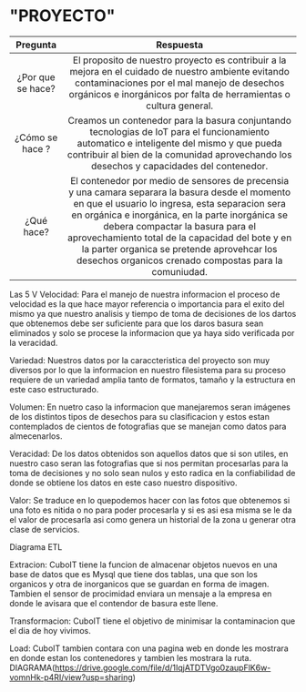 #       "PROYECTO"
|Pregunta | Respuesta |
 |:---:   |:---:|
|¿Por que se hace? | El proposito de nuestro proyecto es contribuir a la mejora en el cuidado de nuestro ambiente evitando contaminaciones por el mal manejo de desechos orgánicos e inorgánicos por falta de herramientas o cultura general. |
| ¿Cómo se hace ? | Creamos un contenedor para la basura conjuntando tecnologias de IoT para el funcionamiento automatico e inteligente del mismo y que pueda contribuir al bien de la comunidad aprovechando los desechos y capacidades del contenedor. |
|¿Qué hace? | El contenedor por medio de sensores de precensia y una camara separara la basura desde el momento en que el usuario lo ingresa, esta separacion sera en orgánica e inorgánica, en la parte inorgánica se debera compactar la basura para el aprovechamiento total de la capacidad del bote y en la parter organica se pretende aprovehcar los desechos organicos crenado compostas para la comuniudad. |



Las 5 V
Velocidad: Para el manejo de nuestra informacion el proceso de velocidad es la que hace mayor referencia o importancia para el exito del mismo ya que nuestro analisis y tiempo de toma de decisiones de los dartos que obtenemos debe ser suficiente para que los daros basura sean eliminados y solo se procese la informacion que ya haya sido verificada por la veracidad.  

Variedad: Nuestros datos por la caraccteristica del proyecto son muy diversos por lo que la informacion en nuestro filesistema para su proceso requiere de un variedad amplia tanto de formatos, tamaño y la estructura en este caso estructurado.

Volumen: En nuetro caso la informacion que manejaremos seran imágenes de los distintos tipos de desechos para su clasificacion y estos estan contemplados de cientos de fotografias que se manejan como datos para almecenarlos.

Veracidad: De los datos obtenidos son aquellos datos que si son utiles, en nuestro caso seran las fotografias que si nos permitan procesarlas para la toma de decisiones y no solo sean nulos y esto radica en la confiabilidad de donde se obtiene los datos en este caso nuestro dispositivo.  

Valor: Se traduce en lo quepodemos hacer con las fotos que obtenemos si una foto es nitida o no para poder procesarla y si es asi esa misma se le da el valor de procesarla asi como genera un historial de la zona u generar otra clase de servicios.

Diagrama ETL

Extracion: CuboIT tiene la funcion de almacenar objetos nuevos en una base de 
datos que es Mysql que tiene dos tablas, una que son los organicos y otra de 
inorganicos que se guardan en forma de imagen.
Tambien el sensor de procimidad enviara un mensaje a la empresa en donde le 
avisara que el contendor de basura este llene.

Transformacion: CuboIT tiene el objetivo de minimisar la contaminacion que el 
dia de hoy vivimos.

Load: CuboIT tambien contara con una pagina web en donde les mostrara en donde 
estan los contenedores y tambien les mostrara la ruta.  
DIAGRAMA(https://drive.google.com/file/d/1IqjATDTVgo0zaupFlK6w-vomnHk-p4RI/view?usp=sharing)

